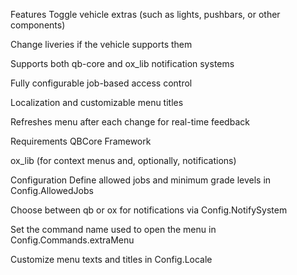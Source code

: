 Features
Toggle vehicle extras (such as lights, pushbars, or other components)

Change liveries if the vehicle supports them

Supports both qb-core and ox_lib notification systems

Fully configurable job-based access control

Localization and customizable menu titles

Refreshes menu after each change for real-time feedback

Requirements
QBCore Framework

ox_lib (for context menus and, optionally, notifications)

Configuration
Define allowed jobs and minimum grade levels in Config.AllowedJobs

Choose between qb or ox for notifications via Config.NotifySystem

Set the command name used to open the menu in Config.Commands.extraMenu

Customize menu texts and titles in Config.Locale